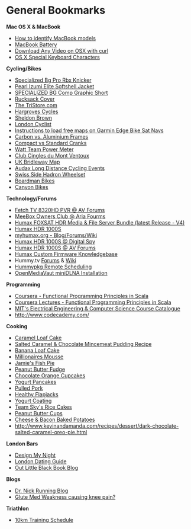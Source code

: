 # General Bookmarks #

**Mac OS X & MacBook**
  * [How to identify MacBook models](http://support.apple.com/kb/ht1635)
  * [MacBook Battery](http://www.batterytec.co.uk/Apple/MacBook-Pro/13-39-39-/13-MacBook/prod_9)
  * [Download Any Video on OSX with curl](http://roundhere.net/journal/download-flash-or-any-other-video-on-osx-with-curl/)
  * [OS X Special Keyboard Characters](http://www.thedesigncubicle.com/2008/10/complete-list-of-special-character-keyboard-shortcuts/)

**Cycling/Bikes**
  * [Specialized Bg Pro Rbx Knicker](http://www.cyclestore.co.uk/productDetails.asp?productID=17436&categoryID=1242)
  * [Pearl Izumi Elite Softshell Jacket](http://www.tweekscycles.com/Cycle/Clothing_&_Accessories/Jackets_-_Waterproof/Pearl_Izumi_Elite_Softshell_Jacket/1002/8065)
  * [SPECIALIZED BG Comp Graphic Short](http://www.southdownsbikes.com/products.php?plid=m9b0s56p7110)
  * [Rucksack Cover](http://www.wiggle.co.uk/respro-waterproof-hump-rucksack-cover/)
  * [The TriStore.com](http://www.thetristore.com/)
  * [Hargroves Cycles](http://www.hargrovescycles.co.uk/)
  * [Sheldon Brown](http://sheldonbrown.com/)
  * [London Cyclist](http://www.londoncyclist.co.uk/)
  * [Instructions to load free maps on Garmin Edge Bike Sat Navs](http://www.dcrainmaker.com/2013/05/download-garmin-705800810.html)
  * [Carbon vs. Aluminium Frames](http://www.cyclechat.net/threads/road-bike-frame-carbon-or-aluminium.47610/)
  * [Compact vs Standard Cranks](https://www.stevehoggbikefitting.com/cycling/2011/05/compact-cranks-vs-standard-cranks-gearing-implications/)
  * [Watt Team Power Meter](http://road.cc/content/news/127062-watteam-offer-%C2%A3300-powerbeat-powermeter-video)
  * [Club Cingles du Mont Ventoux](http://www.clubcinglesventoux.org/en/club.html)
  * [UK Bridleway Map](http://www.bridlewaymap.com/)
  * [Audax Long Distance Cycling Events](http://www.aukweb.net)
  * [Swiss Side Hadron Wheelset](http://www.swissside.com/shop/hadron-wheelset)
  * [Boardman Bikes](http://www.boardmanbikes.com)
  * [Canyon Bikes](http://www.canyon.com)

**Technology/Forums**
  * [Fetch TV 8320HD PVR @ AV Forums](http://www.avforums.com/forums/pvrs-vcrs/1529696-fetch-tv-hd-pvr-tesco-04-06-2010-part-seven.html)
  * [MeeBox Owners Club @ Aria Fourms](http://forums.aria.co.uk/showthread.php/98603-meebox-owners-club)
  * [Humax FOXSAT HDR Media & File Server Bundle (latest Release - V4)](http://www.avforums.com/forums/freesat/1661195-media-file-server-bundle-foxsat-hdr-release-4-0-part-3-a.html)
  * [Humax HDR 1000S](http://www.humaxdirect.co.uk/product.asp?ProdRef=10108)
  * [myhumax.org - Blog/Forums/Wiki](http://myhumax.org/)
  * [Humax HDR 1000S @ Digital Spy](http://forums.digitalspy.co.uk/showthread.php?t=1729968)
  * [Humax HDR 1000S @ AV Forums](http://www.avforums.com/forums/freesat/1674166-new-humax-hdr-1000s-freetime-pvr.html)
  * [Humax Custom Firmware Knowledgebase](http://hummy.tv/forum/threads/things-every-hd-fox-t2-hdr-fox-t2-owner-should-know.1858/)
  * Hummy.tv [Forums](http://hummy.tv/forum/) & [Wiki](http://wiki.hummy.tv/wiki/Main_Page)
  * [Hummypkg Remote Scheduling](http://rs.hummypkg.org.uk/)
  * [OpenMediaVaut miniDLNA Installation](http://forums.openmediavault.org/viewtopic.php?f=13&t=428)

**Programming**
  * [Coursera - Functional Programming Principles in Scala](https://class.coursera.org/progfun-002/class/index)
  * [Coursera Lectures - Functional Programming Principles in Scala](https://class.coursera.org/progfun-002/lecture/index)
  * [MIT's Electrical Engineering & Computer Science Course Catalogue](http://ocw.mit.edu/courses/electrical-engineering-and-computer-science/)
  * http://www.codecademy.com/

**Cooking**

  * [Caramel Loaf Cake](http://www.bbcgoodfood.com/recipes/251615/caramel-apple-loaf-cake)
  * [Salted Caramel & Chocolate Mincemeat Pudding Recipe](http://www.channel4.com/4food/recipes/tv-show-recipes/sunday-brunch-recipes/salted-caramel-and-chocolate-mincemeat-pudding-recipe)
  * [Banana Loaf Cake](http://www.cookuk.co.uk/cake/banana-cake.htm)
  * [Millionaires Mousse](http://www.bbc.co.uk/food/recipes/millionaires_mousse_51330)
  * [Jamie's Fish Pie](http://www.jamieoliver.com/recipes/fish-recipes/fish-pie)
  * [Peanut Butter Fudge](http://www.bbc.co.uk/food/recipes/peanutbutterfudge_93630)
  * [Chocolate Orange Cupcakes](http://www.bbc.co.uk/food/recipes/chocolate_orange_69109)
  * [Yogurt Pancakes](http://www.tasteofhome.com/recipes/yogurt-pancakes)
  * [Pulled Pork](http://www.channel4.com/4food/recipes/tv-show-recipes/the-fabulous-baker-brothers-recipes/pulled-pork-recipe)
  * [Healthy Flapjacks](http://www.flapjackrecipe.com/healthy-flapjack-recipe/)
  * [Yogurt Coating ](http://en.allexperts.com/q/Desserts-747/Yogurt-covered-strawberries.htm)
  * [Team Sky's Rice Cakes](http://www.thecyclediaries.com/resources-2/team-skys-cycling-nutrition-recipe/)
  * [Peanut Butter Cups](http://lemon-sugar.com/2012/09/peanut-butter-cups.html)
  * [Cheese & Bacon Baked Potatoes](http://www.bbcgoodfood.com/recipes/1759659/bonfire-night-baked-potatoes)
  * http://www.kevinandamanda.com/recipes/dessert/dark-chocolate-salted-caramel-oreo-pie.html

**London Bars**

  * [Design My Night](http://www.designmynight.com/london/romantic-bars-in-london#list)
  * [London Dating Guide](http://www.thegreatdateguide.com/suggestions/first-date/)
  * [Out Little Black Book Blog](http://ourlittle-blackbook.com/)

**Blogs**

  * [Dr. Nick Running Blog](http://www.drnicksrunningblog.com/)
  * [Glute Med Weakness causing knee pain?](http://breakingmuscle.com/mobility-recovery/your-it-band-is-not-the-enemy)

**Triathlon**

  * [10km Training Schedule](http://www.city-runs.co.uk/training/10km_training_schedule/)